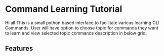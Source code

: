 # Command Learning Tutorial

Hi all This is a small python based interface to facilitate various learning CLI Commands. User will have option to choose topic for commands they want to learn and view selected topic commands description in below grid.

## Features

